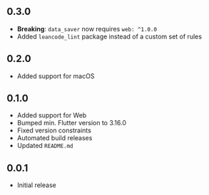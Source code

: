 ## 0.3.0

- **Breaking**: `data_saver` now requires `web: ^1.0.0`
- Added `leancode_lint` package instead of a custom set of rules

## 0.2.0

- Added support for macOS

## 0.1.0

- Added support for Web
- Bumped min. Flutter version to 3.16.0
- Fixed version constraints
- Automated build releases
- Updated `README.md`

## 0.0.1

- Initial release
